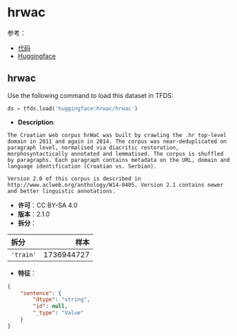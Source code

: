 # hrwac

参考：

- [代码](https://github.com/huggingface/datasets/blob/master/datasets/hrwac)
- [Huggingface](https://huggingface.co/datasets/hrwac)

## hrwac

Use the following command to load this dataset in TFDS:

```python
ds = tfds.load('huggingface:hrwac/hrwac')
```

- **Description**:

```
The Croatian web corpus hrWaC was built by crawling the .hr top-level domain in 2011 and again in 2014. The corpus was near-deduplicated on paragraph level, normalised via diacritic restoration, morphosyntactically annotated and lemmatised. The corpus is shuffled by paragraphs. Each paragraph contains metadata on the URL, domain and language identification (Croatian vs. Serbian).

Version 2.0 of this corpus is described in http://www.aclweb.org/anthology/W14-0405. Version 2.1 contains newer and better linguistic annotations.
```

- **许可**：CC BY-SA 4.0
- **版本**：2.1.0
- **拆分**：

拆分 | 样本
:-- | --:
`'train'` | 1736944727

- **特征**：

```json
{
    "sentence": {
        "dtype": "string",
        "id": null,
        "_type": "Value"
    }
}
```
